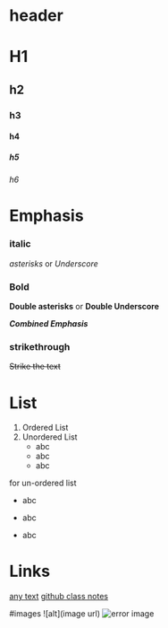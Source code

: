 # header
# H1
## h2
### h3
#### h4
##### h5
###### h6

# Emphasis
### italic
*asterisks* or _Underscore_
### Bold
**Double asterisks** or __Double Underscore__

*__Combined Emphasis__*
### strikethrough
~~Strike the text~~
# List
1. Ordered List
2. Unordered List
    - abc
    * abc
    + abc

for un-ordered list
- abc
* abc
+ abc

# Links
[any text](url)
[github class notes](https://github.com/public-apis/public-apis)

#images
![alt](image url)
![error image](https://www.google.com/url?sa=i&url=https%3A%2F%2Fgithub.com%2Flogos&psig=AOvVaw0q2BL0I-vB1cV242MONT0o&ust=1612001671792000&source=images&cd=vfe&ved=0CAIQjRxqFwoTCMDH0an0wO4CFQAAAAAdAAAAABAD)

